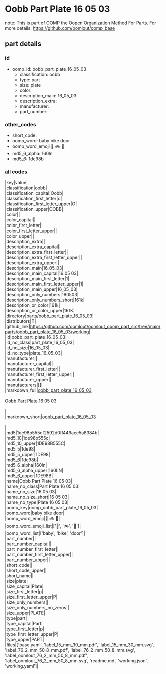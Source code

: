 # Oobb Part Plate 16 05 03  

note: This is part of OOMP the Oopen Organization Method For Parts. For more details: https://github.com/oomlout/oomp_base

##  part details





### id
* oomp_id: oobb_part_plate_16_05_03
  * classification: oobb
  * type: part
  * size: plate
  * color: 
  * description_main: 16_05_03
  * description_extra: 
  * manufacturer: 
  * part_number: 

### other_codes
* short_code: 
* oomp_word: baby bike door
* oomp_word_emoji :baby: :bike: :door:
* md5_6_alpha: 160ln
* md5_6: 1de98b

### all codes 
|key|value|  
|classification|oobb|  
|classification_capital|Oobb|  
|classification_first_letter|o|  
|classification_first_letter_upper|O|  
|classification_upper|OOBB|  
|color||  
|color_capital||  
|color_first_letter||  
|color_first_letter_upper||  
|color_upper||  
|description_extra||  
|description_extra_capital||  
|description_extra_first_letter||  
|description_extra_first_letter_upper||  
|description_extra_upper||  
|description_main|16_05_03|  
|description_main_capital|16 05 03|  
|description_main_first_letter|1|  
|description_main_first_letter_upper|1|  
|description_main_upper|16_05_03|  
|description_only_numbers|160503|  
|description_only_numbers_short|161k|  
|description_or_color|161k|  
|description_or_color_upper|161K|  
|directory|parts/oobb_part_plate_16_05_03|  
|distributors|[]|  
|github_link|https://github.com/oomlout/oomlout_oomp_part_src/tree/main/parts/oobb_part_plate_16_05_03/working|  
|id|oobb_part_plate_16_05_03|  
|id_no_class|part_plate_16_05_03|  
|id_no_size|16_05_03|  
|id_no_type|plate_16_05_03|  
|manufacturer||  
|manufacturer_capital||  
|manufacturer_first_letter||  
|manufacturer_first_letter_upper||  
|manufacturer_upper||  
|manufacturers|[]|  
|markdown_full|[oobb_part_plate_16_05_03](https://github.com/oomlout/oomlout_oomp_part_src/tree/main/parts/oobb_part_plate_16_05_03/working)<br>[](https://github.com/oomlout/oomlout_oomp_part_src/tree/main/parts/oobb_part_plate_16_05_03/working)<br>[Oobb Part Plate 16 05 03](https://github.com/oomlout/oomlout_oomp_part_src/tree/main/parts/oobb_part_plate_16_05_03/working)<br><br>|  
|markdown_short|[oobb_part_plate_16_05_03](https://github.com/oomlout/oomlout_oomp_part_src/tree/main/parts/oobb_part_plate_16_05_03/working)<br><br>|  
|md5|1de98b555cf2592d0ff449ace5a8384b|  
|md5_10|1de98b555c|  
|md5_10_upper|1DE98B555C|  
|md5_5|1de98|  
|md5_5_upper|1DE98|  
|md5_6|1de98b|  
|md5_6_alpha|160ln|  
|md5_6_alpha_upper|160LN|  
|md5_6_upper|1DE98B|  
|name|Oobb Part Plate 16 05 03|  
|name_no_class|Part Plate 16 05 03|  
|name_no_size|16 05 03|  
|name_no_size_short|16 05 03|  
|name_no_type|Plate 16 05 03|  
|oomp_key|oomp_oobb_part_plate_16_05_03|  
|oomp_word|baby bike door|  
|oomp_word_emoji|:baby: :bike: :door:|  
|oomp_word_emoji_list|[':baby:', ':bike:', ':door:']|  
|oomp_word_list|['baby', 'bike', 'door']|  
|part_number||  
|part_number_capital||  
|part_number_first_letter||  
|part_number_first_letter_upper||  
|part_number_upper||  
|short_code||  
|short_code_upper||  
|short_name||  
|size|plate|  
|size_capital|Plate|  
|size_first_letter|p|  
|size_first_letter_upper|P|  
|size_only_numbers||  
|size_only_numbers_no_zeros||  
|size_upper|PLATE|  
|type|part|  
|type_capital|Part|  
|type_first_letter|p|  
|type_first_letter_upper|P|  
|type_upper|PART|  
|files|['base.yaml', 'label_15_mm_30_mm.pdf', 'label_15_mm_30_mm.svg', 'label_76_2_mm_50_8_mm.pdf', 'label_76_2_mm_50_8_mm.svg', 'label_oomlout_76_2_mm_50_8_mm.pdf', 'label_oomlout_76_2_mm_50_8_mm.svg', 'readme.md', 'working.json', 'working.yaml']|  
